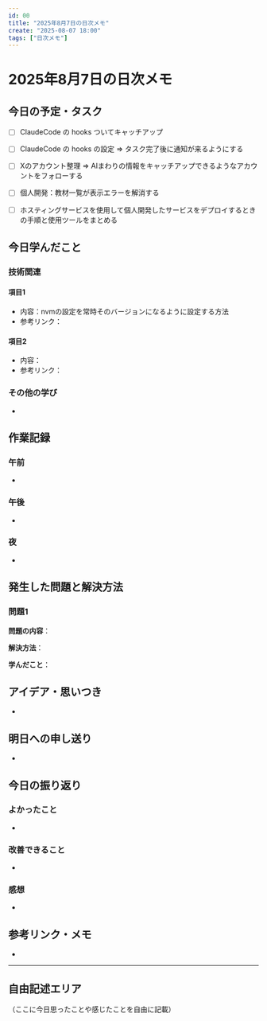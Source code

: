 ```yaml
---
id: 00
title: "2025年8月7日の日次メモ"
create: "2025-08-07 18:00"
tags: ["日次メモ"]
---
```


# 2025年8月7日の日次メモ

## 今日の予定・タスク

- [ ] ClaudeCode の hooks ついてキャッチアップ
- [ ] ClaudeCode の hooks の設定 => タスク完了後に通知が来るようにする
- [ ] Xのアカウント整理 => AIまわりの情報をキャッチアップできるようなアカウントをフォローする
- [ ] 個人開発：教材一覧が表示エラーを解消する
- [ ] ホスティングサービスを使用して個人開発したサービスをデプロイするときの手順と使用ツールをまとめる


## 今日学んだこと

### 技術関連

#### 項目1
- 内容：nvmの設定を常時そのバージョンになるように設定する方法
- 参考リンク：

#### 項目2
- 内容：
- 参考リンク：

### その他の学び

-

## 作業記録

### 午前
-

### 午後
-

### 夜
-

## 発生した問題と解決方法

### 問題1
**問題の内容**：


**解決方法**：


**学んだこと**：


## アイデア・思いつき

-

## 明日への申し送り

-

## 今日の振り返り

### よかったこと
-

### 改善できること
-

### 感想
-

## 参考リンク・メモ

-

---

## 自由記述エリア

（ここに今日思ったことや感じたことを自由に記載）
